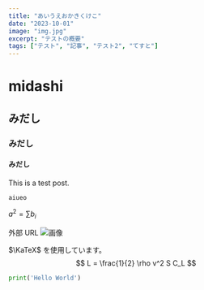 ```yaml
---
title: "あいうえおかきくけこ"
date: "2023-10-01"
image: "img.jpg"
excerpt: "テストの概要"
tags: ["テスト", "記事", "テスト2", "てすと"]
---
```


# midashi
## みだし
### みだし
#### みだし
This is a test post.
```
aiueo
```

$a^2 = \sum b_i$

外部 URL
![画像](https://www.google.com/images/branding/googlelogo/1x/googlelogo_color_272x92dp.png)

<!-- ![a](/_posts/test/img.jpg) -->

$\KaTeX$ を使用しています。 $$ L = \frac{1}{2} \rho v^2 S C_L $$

```python file="blog.py"
print('Hello World')
```
